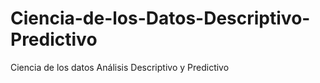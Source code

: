 # Ciencia-de-los-Datos-Descriptivo-Predictivo
Ciencia de los datos Análisis Descriptivo y Predictivo

